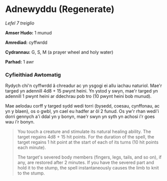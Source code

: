 # Adnewyddu (Regenerate)

*Lefel 7 treiglio*

**Amser Hudo:** 1 munud

**Amrediad:** cyffwrdd

**Cydrannau:** G, S, M (a prayer wheel and holy water)

**Parhad:** 1 awr

### Cyfieithiad Awtomatig

Rydych chi'n cyffwrdd â chreadur ac yn ysgogi ei allu iachau naturiol. Mae'r targed yn adennill 4d8 + 15 pwynt heini. Yn ystod y swyn, mae'r targed yn adennill 1 pwynt heini ar ddechrau pob tro (10 pwynt heini bob munud).

Mae aelodau corff y targed sydd wedi torri (bysedd, coesau, cynffonau, ac yn y blaen), os o gwbl, yn cael eu hadfer ar ôl 2 funud. Os yw'r rhan wedi'i dorri gennych a'i ddal yn y bonyn, mae'r swyn yn syth yn achosi i'r goes wau i'r bonyn.

>  You touch a creature and stimulate its natural healing ability. The target regains 4d8 + 15 hit points. For the duration of the spell, the target regains 1 hit point at the start of each of its turns (10 hit points each minute).
>  
>  The target's severed body members (fingers, legs, tails, and so on), if any, are restored after 2 minutes. If you have the severed part and hold it to the stump, the spell instantaneously causes the limb to knit to the stump.